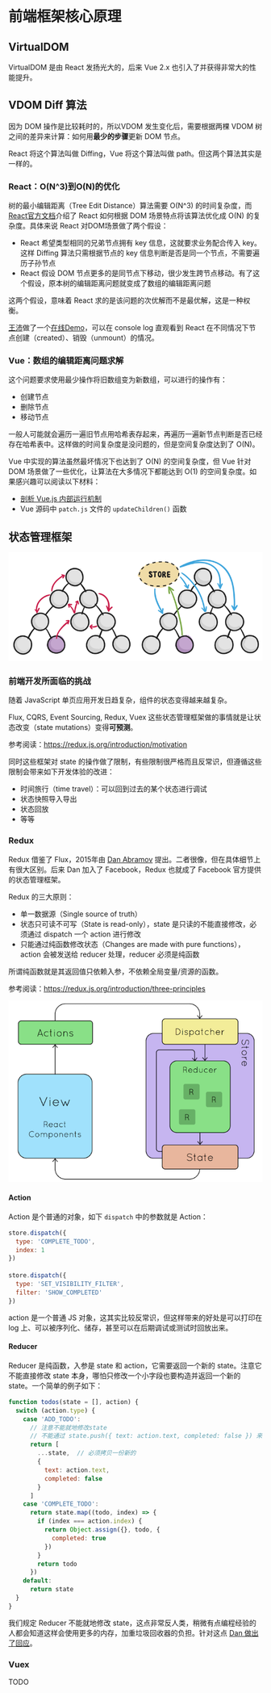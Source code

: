 # 前端框架核心原理

## VirtualDOM
VirtualDOM 是由 React 发扬光大的，后来 Vue 2.x 也引入了并获得非常大的性能提升。

## VDOM Diff 算法
因为 DOM 操作是比较耗时的，所以VDOM 发生变化后，需要根据两棵 VDOM 树之间的差异来计算：如何用**最少的步骤**更新 DOM 节点。

React 将这个算法叫做 Diffing，Vue 将这个算法叫做 path。但这两个算法其实是一样的。

### React：O(N^3)到O(N)的优化
树的最小编辑距离（Tree Edit Distance）算法需要 O(N^3) 的时间复杂度，而[React官方文档](https://zh-hans.reactjs.org/docs/reconciliation.html)介绍了 React 如何根据 DOM 场景特点将该算法优化成 O(N) 的复杂度。具体来说 React 对DOM场景做了两个假设：
- React 希望类型相同的兄弟节点拥有 key 信息，这就要求业务配合传入 key。这样 Diffing 算法只需根据节点的 key 信息判断是否是同一个节点，不需要遍历子孙节点
- React 假设 DOM 节点更多的是同节点下移动，很少发生跨节点移动。有了这个假设，原本树的编辑距离问题就变成了数组的编辑距离问题

这两个假设，意味着 React 求的是该问题的次优解而不是最优解，这是一种权衡。

[王沛](https://github.com/supnate)做了一个[在线Demo](https://supnate.github.io/react-dom-diff/index.html)，可以在 console log 直观看到 React 在不同情况下节点创建（created）、销毁（unmount）的情况。

### Vue：数组的编辑距离问题求解
这个问题要求使用最少操作将旧数组变为新数组，可以进行的操作有：
- 创建节点
- 删除节点
- 移动节点

一般人可能就会遍历一遍旧节点用哈希表存起来，再遍历一遍新节点判断是否已经存在哈希表中。这样做的时间复杂度是没问题的，但是空间复杂度达到了 O(N)。

Vue 中实现的算法虽然最坏情况下也达到了 O(N) 的空间复杂度，但 Vue 针对 DOM 场景做了一些优化，让算法在大多情况下都能达到 O(1) 的空间复杂度。如果感兴趣可以阅读以下材料：
- [剖析 Vue.js 内部运行机制](https://juejin.im/book/5a36661851882538e2259c0f)
- Vue 源码中 `patch.js` 文件的 `updateChildren()` 函数

## 状态管理框架
![](./img/store.png)

### 前端开发所面临的挑战
随着 JavaScript 单页应用开发日趋复杂，组件的状态变得越来越复杂。

Flux, CQRS, Event Sourcing, Redux, Vuex 这些状态管理框架做的事情就是让状态改变（state mutations）变得**可预测**。

参考阅读：https://redux.js.org/introduction/motivation

同时这些框架对 state 的操作做了限制，有些限制很严格而且反常识，但遵循这些限制会带来如下开发体验的改进：
- 时间旅行（time travel）：可以回到过去的某个状态进行调试
- 状态快照导入导出
- 状态回放
- 等等

### Redux
Redux 借鉴了 Flux，2015年由 [Dan Abramov](https://github.com/gaearon) 提出。二者很像，但在具体细节上有很大区别。后来 Dan 加入了 Facebook，Redux 也就成了 Facebook 官方提供的状态管理框架。

Redux 的三大原则：
- 单一数据源（Single source of truth）
- 状态只可读不可写（State is read-only），state 是只读的不能直接修改，必须通过 dispatch 一个 action 进行修改
- 只能通过纯函数修改状态（Changes are made with pure functions），action 会被发送给 reducer 处理，reducer 必须是纯函数

所谓纯函数就是其返回值只依赖入参，不依赖全局变量/资源的函数。

参考阅读：https://redux.js.org/introduction/three-principles

![](./img/redux-arch.png)

#### Action
Action 是个普通的对象，如下 `dispatch` 中的参数就是 Action：
```js
store.dispatch({
  type: 'COMPLETE_TODO',
  index: 1
})

store.dispatch({
  type: 'SET_VISIBILITY_FILTER',
  filter: 'SHOW_COMPLETED'
})
```

action 是一个普通 JS 对象，这其实比较反常识，但这样带来的好处是可以打印在 log 上、可以被序列化、储存，甚至可以在后期调试或测试时回放出来。

#### Reducer
Reducer 是纯函数，入参是 state 和 action，它需要返回一个新的 state。注意它不能直接修改 state 本身，哪怕只修改一个小字段也要构造并返回一个新的 state。一个简单的例子如下：
```js
function todos(state = [], action) {
  switch (action.type) {
    case 'ADD_TODO':
      // 注意不能就地修改state
      // 不能通过 state.push({ text: action.text, completed: false }) 来实现
      return [
        ...state,  // 必须拷贝一份新的
        {
          text: action.text,
          completed: false
        }
      ]
    case 'COMPLETE_TODO':
      return state.map((todo, index) => {
        if (index === action.index) {
          return Object.assign({}, todo, {
            completed: true
          })
        }
        return todo
      })
    default:
      return state
  }
}
```

我们规定 Reducer 不能就地修改 state，这点非常反人类，稍微有点编程经验的人都会知道这样会使用更多的内存，加重垃圾回收器的负担。针对这点 [Dan 做出了回应](https://github.com/reduxjs/redux/issues/328)。

### Vuex
TODO

